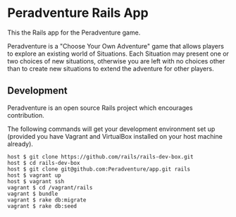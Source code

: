 # Peradventure Rails App
This the Rails app for the Peradventure game.

Peradventure is a "Choose Your Own Adventure" game that allows players to explore an existing world of Situations. Each Situation may present one or two choices of new situations, otherwise you are left with no choices other than to create new situations to extend the adventure for other players.

## Development

Peradventure is an open source Rails project which encourages contribution.



The following commands will get your development environment set up (provided you have Vagrant and VirtualBox installed on your host machine already).

```
host $ git clone https://github.com/rails/rails-dev-box.git
host $ cd rails-dev-box
host $ git clone git@github.com:Peradventure/app.git rails
host $ vagrant up
host $ vagrant ssh
vagrant $ cd /vagrant/rails
vagrant $ bundle
vagrant $ rake db:migrate
vagrant $ rake db:seed
```
